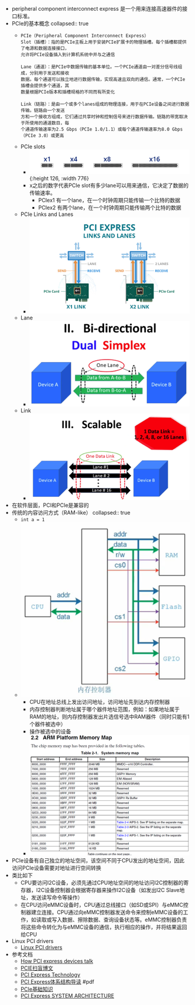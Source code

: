 - peripheral component interconnect express 是一个用来连接高速器件的接口标准。
- PCIe的基本概念
  collapsed:: true
	- ```
	  PCIe（Peripheral Component Interconnect Express）
	  Slot（插槽）：指的是PCIe主板上用于安装PCIe扩展卡的物理插槽。每个插槽都提供了电源和数据连接接口，
	  允许将PCIe设备插入到计算机系统中并与之通信
	  
	  Lane（通道）：是PCIe中数据传输的基本单位。一个PCIe通道由一对差分信号线组成，分别用于发送和接收
	  数据。每个通道可以独立地进行数据传输，实现高速且双向的通信。通常，一个PCIe插槽会提供多个通道，其
	  数量根据PCIe版本和插槽规格的不同而有所变化
	  
	  Link（链路）：是由一个或多个lanes组成的物理连接，用于在PCIe设备之间进行数据传输。链路由一个发送
	  方和一个接收方组成，它们通过共享时钟和控制信号来进行数据传输。链路的带宽取决于所使用的通道数目，每
	  个通道传输速率为2.5 Gbps（PCIe 1.0/1.1）或每个通道传输速率为8.0 Gbps（PCIe 3.0）或更高
	  ```
	- PCIe slots
		- ![Pasted image 20221028091505.png](./assets/Pasted_image_20221028091505_1679559896747_0.png){:height 126, :width 776}
		- x之后的数字代表PCIe slot有多少lane可以用来通信，它决定了数据的传输速率。
			- PCIex1 有一个lane，在一个时钟周期只能传输一个比特的数据
			- PCIex2 有两个lane，在一个时钟周期只能传输两个比特的数据
	- PCIe Links and Lanes
		- ![Pasted image 20221028091448.png](./assets/Pasted_image_20221028091448_1679560012633_0.png)
	- Lane
		- ![Image 2.png](./assets/Image_2_1679560079893_0.png)
	- Link
		- ![Image 3.png](./assets/Image_3_1679560124488_0.png)
- 在软件层面，PCI和PCIe是兼容的
- 传统的内容访问方式（RAM-like）
  collapsed:: true
	- `int a = 1`
	- ![image.png](./assets/image_1691138055505_0.png)
		- CPU在地址总线上发出访问地址，访问地址先到达内存控制器
		- 内存控制器判断地址属于哪个器件地址范围，例如：如果地址属于RAM的地址，则内存控制器发出片选信号选中RAM器件（同时只能有1个器件被选中）
		- 操作被选中的设备
		- ![image.png](./assets/image_1691138474455_0.png)
- PCIe设备有自己独立的地址空间，该空间不同于CPU发出的地址空间，因此访问PCIe设备需要对地址进行空间转换
- 类比如下
	- CPU要访问I2C设备，必须先通过CPU地址空间的地址访问I2C控制器的寄存器，I2C设备控制器会根据寄存器来操作I2C设备（如发出I2C Slave地址，发送读写命令等操作）
	- 在CPU访问eMMC设备时，CPU通过总线接口（如SD或SPI）与eMMC控制器建立连接。CPU通过向eMMC控制器发送命令来控制eMMC设备的工作，如读取或写入数据、擦除数据、查询设备状态等。eMMC控制器负责将这些命令转化为与eMMC设备的通信，执行相应的操作，并将结果返回给CPU
- Linux PCI drivers
	- [Linux PCI drivers](https://bootlin.com/doc/legacy/pci-drivers/pci-drivers.pdf)
- 参考文档
	- [How PCI express devices talk](http://xillybus.com/tutorials/pci-express-tlp-pcie-primer-tutorial-guide-1)
	- [PCIE扫盲博文](https://codeantenna.com/a/J3LTEaynzW)
	- [PCI Express Technology](https://www.mindshare.com/files/ebooks/PCI%20Express%20Technology%203.0.pdf)
	- [PCI Express体系结构导读](https://github.com/vvvlan/misc/raw/master/PCI%2BExpress%E4%BD%93%E7%B3%BB%E7%BB%93%E6%9E%84%E5%AF%BC%E8%AF%BB.pdf) #pdf
	- [PCIe基础知识](https://xilinx.eetrend.com/content/2019/100046071.html)
	- [PCI Express SYSTEM ARCHITECTURE](https://www.mindshare.com/files/ebooks/pci%20express%20system%20architecture.pdf)